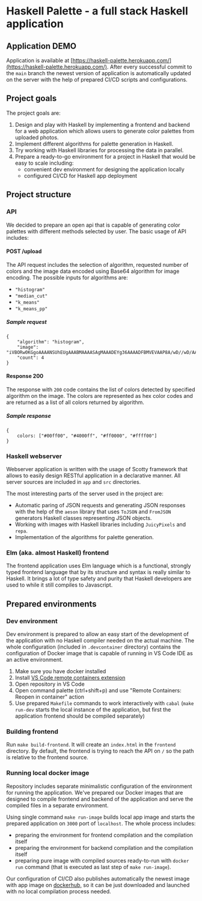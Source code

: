 # Haskell Palette - a full stack Haskell application

## Application DEMO

Application is available at [https://haskell-palette.herokuapp.com/](https://haskell-palette.herokuapp.com/).
After every successful commit to the `main` branch the newest version of application is automatically updated
on the server with the help of prepared CI/CD scripts and configurations.

## Project goals

The project goals are:
1. Design and play with Haskell by implementing a frontend and backend for a web application which allows 
   users to generate color palettes from uploaded photos.
2. Implement different algorithms for palette generation in Haskell.
3. Try working with Haskell libraries for processing the data in parallel.
4. Prepare a ready-to-go environment for a project in Haskell that would be easy to scale including:
   - convenient dev environment for designing the application locally
   - configured CI/CD for Haskell app deployment

## Project structure

### API

We decided to prepare an open api that is capable of generating color palettes with different 
methods selected by user. The basic usage of API includes:

#### POST /upload

The API request includes the selection of algorithm, requested number of colors and the image data 
encoded using Base64 algorithm for image encoding.
The possible inputs for algorithms are:
- `"histogram"`
- `"median_cut"`
- `"k_means"`
- `"k_means_pp"`

##### Sample request
```
{
    "algorithm": "histogram",
    "image": "iVBORw0KGgoAAAANSUhEUgAAABMAAAASAgMAAADEYg36AAAADFBMVEVAAP8A/wD//wD/AABSvgk5AAAAIUlEQVR4nGNgYAgNDWEgg0wNYfj//+qqFUDyFQ7yFyoJADGDK+gsHi98AAAAAElFTkSuQmCC",
    "count": 4
}
```

#### Response 200

The response with `200` code contains the list of colors detected by specified algorithm on the image.
The colors are represented as hex color codes and are returned as a list of all colors returned by algorithm. 

##### Sample response
```
{
    colors: ["#00ff00", "#4000ff", "#ff0000", "#ffff00"]
}
```

### Haskell webserver

Webserver application is written with the usage of Scotty framework that allows to easily design 
RESTful application in a declarative manner. All server sources are included in `app` and `src` directories.

The most interesting parts of the server used in the project are: 
- Automatic paring of JSON requests and generating JSON responses with the help of the `aeson` library
  that uses `ToJSON` and `FromJSON` generators Haskell classes representing JSON objects.
- Working with images with Haskell libraries including `JuicyPixels` and `repa`.
- Implementation of the algorithms for palette generation.

### Elm (aka. almost Haskell) frontend

The frontend application uses Elm language which is a functional, strongly typed frontend language
that by its structure and syntax is really similar to Haskell. It brings a lot of type safety
and purity that Haskell developers are used to while it still compiles to Javascript.

## Prepared environments

### Dev environment

Dev environment is prepared to allow an easy start of the development of the application with no Haskell
compiler needed on the actual machine. The whole configuration (included in `.devcontainer` directory)
contains the configuration of Docker image that is capable of running in VS Code IDE as an active 
environment.

1. Make sure you have docker installed
2. Install [VS Code remote containers extension](https://marketplace.visualstudio.com/items?itemName=ms-vscode-remote.remote-containers)
3. Open repository in VS Code
4. Open command palette (ctrl+shift+p) and use "Remote Containers: Reopen in container" action
5. Use prepared `Makefile` commands to work interactively with `cabal` (`make run-dev` starts the local
   instance of the application, but first the application frontend should be compiled separately)

### Building frontend

Run `make build-frontend`. It will create an `index.html` in the `frontend` directory.
By default, the frontend is trying to reach the API on `/` so the path is relative to the frontend source.

### Running local docker image

Repository includes separate minimalistic configuration of the environment for running the application.
We've prepared our Docker images that are designed to compile frontend and backend of the application
and serve the compiled files in a separate environment.

Using single command `make run-image` builds local app image and starts the prepared application on `3000`
port of `localhost`. The whole process includes:
- preparing the environment for frontend compilation and the compilation itself
- preparing the environment for backend compilation and the compilation itself
- preparing pure image with compiled sources ready-to-run with `docker run` command (that is executed as last step
  of `make run-image`).

Our configuration of CI/CD also publishes automatically the newest image with app image on 
[dockerhub,](https://hub.docker.com/r/zpf2022/haskell-palette) so it can be just downloaded and 
launched with no local compilation process needed.
